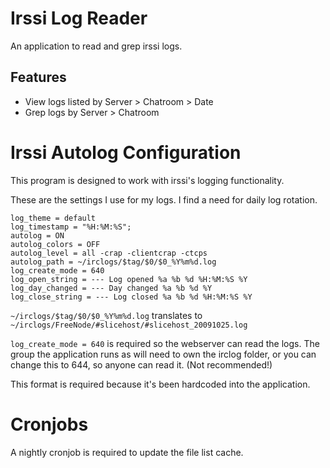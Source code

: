 Irssi Log Reader
================

An application to read and grep irssi logs.

Features
--------

* View logs listed by Server > Chatroom > Date
* Grep logs by Server > Chatroom

Irssi Autolog Configuration
===========================

This program is designed to work with irssi's logging functionality. 

These are the settings I use for my logs. I find a need for daily log rotation.

    log_theme = default
    log_timestamp = "%H:%M:%S";
    autolog = ON
    autolog_colors = OFF
    autolog_level = all -crap -clientcrap -ctcps
    autolog_path = ~/irclogs/$tag/$0/$0_%Y%m%d.log
    log_create_mode = 640
    log_open_string = --- Log opened %a %b %d %H:%M:%S %Y
    log_day_changed = --- Day changed %a %b %d %Y
    log_close_string = --- Log closed %a %b %d %H:%M:%S %Y

`~/irclogs/$tag/$0/$0_%Y%m%d.log` translates to `~/irclogs/FreeNode/#slicehost/#slicehost_20091025.log`

`log_create_mode = 640` is required so the webserver can read the logs. The group the application runs as will need to own the irclog folder, or you can change this to 644, so anyone can read it. (Not recommended!)

This format is required because it's been hardcoded into the application.

Cronjobs
========

A nightly cronjob is required to update the file list cache. 

